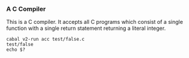 ### A C Compiler

This is a C compiler. It accepts all C programs which consist of a single
function with a single return statement returning a literal integer.

    cabal v2-run acc test/false.c
    test/false
    echo $?
